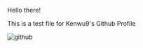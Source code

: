 Hello there!

This is a test file for Kenwu9's Github Profile

![github](https://img.shields.io/badge/GitHub-000000?style=for-the-badge&logo=GitHub&logoColor=yellow)
